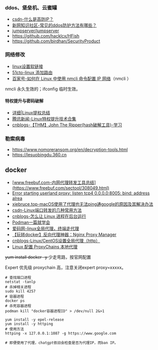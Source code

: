### ddos、堡垒机、云蜜罐

* [csdn-什么是高防IP？](https://blog.csdn.net/qq_44887910/article/details/128775342)
* [新网知识社区-常见的ddos防护方法有哪些？](https://blog.csdn.net/weixin_45761101/article/details/121940520)
* [jumpserver/jumpserver](https://github.com/jumpserver/jumpserver)
* https://github.com/hacklcx/HFish
* https://github.com/birdhan/SecurityProduct

### 网络修改

* [linux设置软链接](https://www.cnblogs.com/dengsheng/p/16313069.html)
* [51cto-linux 添加路由 ](https://blog.51cto.com/crazyming/568781)
* [百家号-如何在 Linux 中使用 nmcli 命令配置 IP 网络](https://baijiahao.baidu.com/s?id=1752077717322308869&wfr=spider&for=pc&searchword=Linux网络配置nmui)（nmcli ）

nmcli 永久生效的；ifconfig 临时生效。

#### 特权提升与密码破解

* [详细|Linux提权总结](https://blog.csdn.net/st3pby/article/details/127718846)
* [腾讯新闻-Linux特权提升技术合集](https://view.inews.qq.com/k/20211015A001PB00?web_channel=wap&openApp=false)
* [cnblogs-【THM】John The Ripper(hash破解工具)-学习](https://www.cnblogs.com/Hekeats-L/archive/2022/09/30/16745318.html)

### 勒索病毒

* https://www.nomoreransom.org/en/decryption-tools.html
* https://lesuobingdu.360.cn

## docker

* [www.freebuf.com-内网代理转发工具总结](https://www.freebuf.com/sectool/308049.html)
* [Error starting userland proxy: listen tcp4 0.0.0.0:8005: bind: address alrea](https://blog.csdn.net/qwq1518346864/article/details/117597351)
* [xiebruce.top-macOS使用了代理也无法ping通google的原因及其解决办法](https://www.xiebruce.top/1718.html)
* [csdn-Linux端口转发的几种常用方法](https://blog.csdn.net/u010680373/article/details/124779749)
* [cnblogs-怎么让 Linux 进程在后台运行](https://www.cnblogs.com/iluoye/p/16620660.html)
* [Podman一篇就学会](https://blog.csdn.net/hyhxy0206/article/details/121943182)
* [爱码网-linux全局代理，终端走代理](https://www.likecs.com/show-205071856.html)
* [【玩转docker】反向代理神器：Nginx Proxy Manager](https://zhuanlan.zhihu.com/p/536791628?utm_id=0)
* [cnblogs-Linux/CentOS设置全局代理（http）](https://www.cnblogs.com/EasonJim/p/9826681.html)
* [Linux 配置 ProxyChains 本地代理](https://gukaifeng.cn/posts/linux-pei-zhi-proxychains-ben-di-dai-li/)

<s>yum install docker -y </s> 少走弯路，按官网配置

Expert 优先级 proxychain 高，注意关闭expert proxy=xxxxx。

```
# 查找端口进程
netstat -tanlp
# 杀掉相关进程
sudo kill 4257
# 容器进程
docker ps 
# 杀死容器进程
podman kill "docker容器进程ID" > /dev/null 2&>1

yum install -y epel-release
yum install -y httping
# 使用方法
httping -x 127.0.0.1:1087 -g https://www.google.com

# 即便使用了代理，chatgpt依旧会检查是否为代理IP，而ban IP。
```
